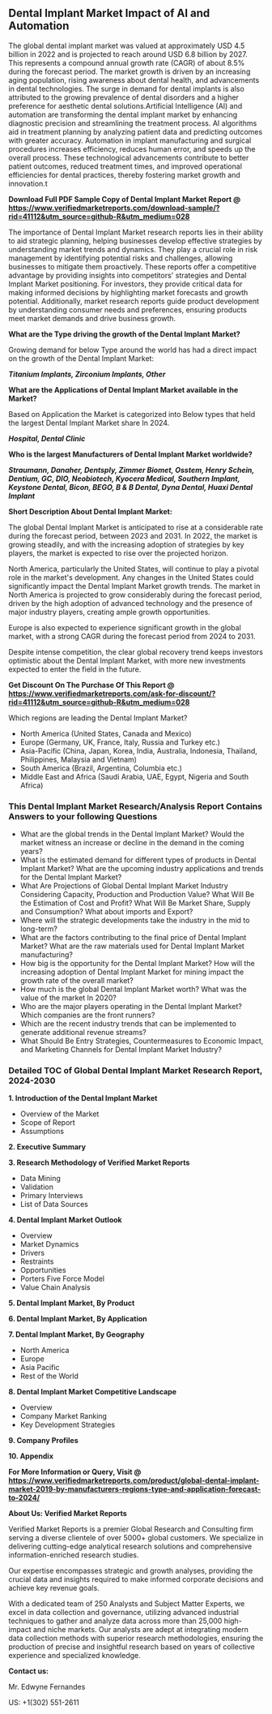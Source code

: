 <h2>Dental Implant Market Impact of AI and Automation</h2>The global dental implant market was valued at approximately USD 4.5 billion in 2022 and is projected to reach around USD 6.8 billion by 2027. This represents a compound annual growth rate (CAGR) of about 8.5% during the forecast period. The market growth is driven by an increasing aging population, rising awareness about dental health, and advancements in dental technologies. The surge in demand for dental implants is also attributed to the growing prevalence of dental disorders and a higher preference for aesthetic dental solutions.Artificial Intelligence (AI) and automation are transforming the dental implant market by enhancing diagnostic precision and streamlining the treatment process. AI algorithms aid in treatment planning by analyzing patient data and predicting outcomes with greater accuracy. Automation in implant manufacturing and surgical procedures increases efficiency, reduces human error, and speeds up the overall process. These technological advancements contribute to better patient outcomes, reduced treatment times, and improved operational efficiencies for dental practices, thereby fostering market growth and innovation.t</p><p id="" class=""><strong>Download Full PDF Sample Copy of Dental Implant Market Report @ <a href="https://www.verifiedmarketreports.com/download-sample/?rid=41112&utm_source=github-R&utm_medium=028" target="_blank">https://www.verifiedmarketreports.com/download-sample/?rid=41112&utm_source=github-R&utm_medium=028</a></strong></p><p>The importance of&nbsp;Dental Implant Market research reports lies in their ability to aid strategic planning, helping businesses develop effective strategies by understanding market trends and dynamics. They play a crucial role in risk management by identifying potential risks and challenges, allowing businesses to mitigate them proactively. These reports offer a competitive advantage by providing insights into competitors' strategies and Dental Implant Market positioning. For investors, they provide critical data for making informed decisions by highlighting market forecasts and growth potential. Additionally, market research reports guide product development by understanding consumer needs and preferences, ensuring products meet market demands and drive business growth.</p><p><strong>What are the&nbsp;Type driving the growth of the Dental Implant Market?</strong></p><p id="" class="">Growing demand for below Type around the world has had a direct impact on the growth of the Dental Implant Market:</p><em><strong>Titanium Implants, Zirconium Implants, Other</strong></em></p><strong>What are the&nbsp;Applications&nbsp;of Dental Implant Market available in the Market?</strong></p><p id="" class="">Based on Application the Market is categorized into Below types that held the largest Dental Implant Market share In 2024.</p><em><strong>Hospital, Dental Clinic</strong></em></p><strong>Who is the largest Manufacturers of Dental Implant Market worldwide?</strong></p><p><em><strong>Straumann, Danaher, Dentsply, Zimmer Biomet, Osstem, Henry Schein, Dentium, GC, DIO, Neobiotech, Kyocera Medical, Southern Implant, Keystone Dental, Bicon, BEGO, B & B Dental, Dyna Dental, Huaxi Dental Implant</strong></em></p><p id="" class=""><strong>Short Description About Dental Implant Market:</strong></p><p>The global Dental Implant Market is anticipated to rise at a considerable rate during the forecast period, between 2023 and 2031. In 2022, the market is growing steadily, and with the increasing adoption of strategies by key players, the market is expected to rise over the projected horizon.</p><p>North America, particularly the United States, will continue to play a pivotal role in the market's development. Any changes in the United States could significantly impact the Dental Implant Market growth trends. The market in North America is projected to grow considerably during the forecast period, driven by the high adoption of advanced technology and the presence of major industry players, creating ample growth opportunities.</p><p>Europe is also expected to experience significant growth in the global market, with a strong CAGR during the forecast period from 2024 to 2031.</p><p>Despite intense competition, the clear global recovery trend keeps investors optimistic about the Dental Implant Market, with more new investments expected to enter the field in the future.</p><p id="" class=""><strong>Get Discount On The Purchase Of This Report @ <a href="https://www.verifiedmarketreports.com/ask-for-discount/?rid=41112&utm_source=github-R&utm_medium=028" target="_blank">https://www.verifiedmarketreports.com/ask-for-discount/?rid=41112&utm_source=github-R&utm_medium=028</a></strong></p>Which regions are leading the Dental Implant Market?</p><ul><li>North America (United States, Canada and Mexico)</li><li>Europe (Germany, UK, France, Italy, Russia and Turkey etc.)</li><li>Asia-Pacific (China, Japan, Korea, India, Australia, Indonesia, Thailand, Philippines, Malaysia and Vietnam)</li><li>South America (Brazil, Argentina, Columbia etc.)</li><li>Middle East and Africa (Saudi Arabia, UAE, Egypt, Nigeria and South Africa)</li></ul><h3 id="" class="">This Dental Implant Market Research/Analysis Report Contains Answers to your following Questions</h3><ul><li>What are the global trends in the Dental Implant Market? Would the market witness an increase or decline in the demand in the coming years?</li><li>What is the estimated demand for different types of products in Dental Implant Market? What are the upcoming industry applications and trends for the Dental Implant Market?</li><li>What Are Projections of Global Dental Implant Market Industry Considering Capacity, Production and Production Value? What Will Be the Estimation of Cost and Profit? What Will Be Market Share, Supply and Consumption? What about imports and Export?</li><li>Where will the strategic developments take the industry in the mid to long-term?</li><li>What are the factors contributing to the final price of Dental Implant Market? What are the raw materials used for Dental Implant Market manufacturing?</li><li>How big is the opportunity for the Dental Implant Market? How will the increasing adoption of Dental Implant Market for mining impact the growth rate of the overall market?</li><li>How much is the global Dental Implant Market worth? What was the value of the market In 2020?</li><li>Who are the major players operating in the Dental Implant Market? Which companies are the front runners?</li><li>Which are the recent industry trends that can be implemented to generate additional revenue streams?</li><li>What Should Be Entry Strategies, Countermeasures to Economic Impact, and Marketing Channels for Dental Implant Market Industry?</li></ul><h3 id="" class="">Detailed TOC of Global Dental Implant Market Research Report, 2024-2030</h3><p id="" class=""><strong>1. Introduction of the Dental Implant Market</strong></p><ul><li>Overview of the Market</li><li>Scope of Report</li><li>Assumptions</li></ul><p id="" class=""><strong>2. Executive Summary</strong></p><p id="" class=""><strong>3. Research Methodology of Verified Market Reports</strong></p><ul><li>Data Mining</li><li>Validation</li><li>Primary Interviews</li><li>List of Data Sources</li></ul><p id="" class=""><strong>4. Dental Implant Market Outlook</strong></p><ul><li>Overview</li><li>Market Dynamics</li><li>Drivers</li><li>Restraints</li><li>Opportunities</li><li>Porters Five Force Model</li><li>Value Chain Analysis</li></ul><p id="" class=""><strong>5. Dental Implant Market, By Product</strong></p><p id="" class=""><strong>6. Dental Implant Market, By Application</strong></p><p id="" class=""><strong>7. Dental Implant Market, By Geography</strong></p><ul><li>North America</li><li>Europe</li><li>Asia Pacific</li><li>Rest of the World</li></ul><p id="" class=""><strong>8. Dental Implant Market Competitive Landscape</strong></p><ul><li>Overview</li><li>Company Market Ranking</li><li>Key Development Strategies</li></ul><p id="" class=""><strong>9. Company Profiles</strong></p><p id="" class=""><strong>10. Appendix</strong></p><p id="" class=""><strong>For More Information or Query, Visit @ <a href="https://www.verifiedmarketreports.com/product/global-dental-implant-market-2019-by-manufacturers-regions-type-and-application-forecast-to-2024/" target="_blank">https://www.verifiedmarketreports.com/product/global-dental-implant-market-2019-by-manufacturers-regions-type-and-application-forecast-to-2024/</a></strong></p><p id="" class=""><strong>About Us: Verified Market Reports</strong></p><p id="" class="">Verified Market Reports is a premier Global Research and Consulting firm serving a diverse clientele of over 5000+ global customers. We specialize in delivering cutting-edge analytical research solutions and comprehensive information-enriched research studies.</p><p id="" class="">Our expertise encompasses strategic and growth analyses, providing the crucial data and insights required to make informed corporate decisions and achieve key revenue goals.</p><p id="" class="">With a dedicated team of 250 Analysts and Subject Matter Experts, we excel in data collection and governance, utilizing advanced industrial techniques to gather and analyze data across more than 25,000 high-impact and niche markets. Our analysts are adept at integrating modern data collection methods with superior research methodologies, ensuring the production of precise and insightful research based on years of collective experience and specialized knowledge.</p><p id="" class=""><strong>Contact us:</strong></p><p id="" class="">Mr. Edwyne Fernandes</p><p id="" class="">US: +1(302) 551-2611</p>